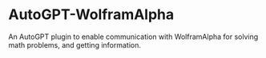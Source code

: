# AutoGPT-WolframAlpha
An AutoGPT plugin to enable communication with WolframAlpha for solving math problems, and getting information.
